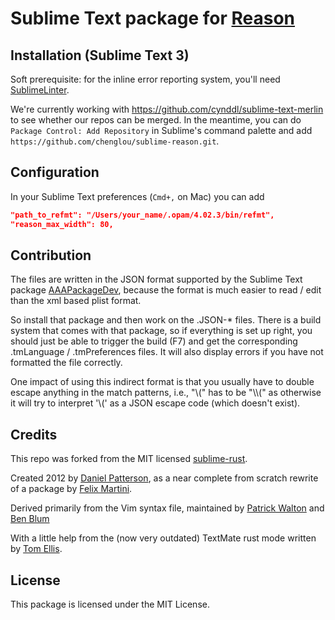 # Sublime Text package for [Reason](https://github.com/facebook/reason)

## Installation (Sublime Text 3)

Soft prerequisite: for the inline error reporting system, you'll need [SublimeLinter](http://www.sublimelinter.com/en/latest/).

We're currently working with https://github.com/cynddl/sublime-text-merlin to
see whether our repos can be merged. In the meantime, you can do `Package
Control: Add Repository` in Sublime's command palette and add `https://github.com/chenglou/sublime-reason.git`.

## Configuration

In your Sublime Text preferences (`Cmd+,` on Mac) you can add

```json
"path_to_refmt": "/Users/your_name/.opam/4.02.3/bin/refmt",
"reason_max_width": 80,
```

## Contribution

The files are written in the JSON format supported by the Sublime Text package
[AAAPackageDev](https://github.com/SublimeText/AAAPackageDev), because the
format is much easier to read / edit than the xml based plist format.

So install that package and then work on the .JSON-* files. There is a build
system that comes with that package, so if everything is set up right, you
should just be able to trigger the build (F7) and get the corresponding
.tmLanguage / .tmPreferences files. It will also display errors if you have not
formatted the file correctly.

One impact of using this indirect format is that you usually have to double
escape anything in the match patterns, i.e., "\\(" has to be "\\\\(" as otherwise
it will try to interpret '\\(' as a JSON escape code (which doesn't exist).

## Credits

This repo was forked from the MIT licensed [sublime-rust](https://github.com/jhasse/sublime-rust).

Created 2012 by [Daniel Patterson](mailto:dbp@riseup.net), as a near complete
from scratch rewrite of a package by [Felix
Martini](https://github.com/fmartini).

Derived primarily from the Vim syntax file, maintained by [Patrick
Walton](https://github.com/pcwalton) and [Ben Blum](https://github.com/bblum)

With a little help from the (now very outdated) TextMate rust mode written by
[Tom Ellis](https://github.com/tomgrohl).

## License

This package is licensed under the MIT License.
